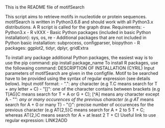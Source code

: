 This is the README file of motifSearch

This script aims to retrieve motifs in nucleotide or protein sequences.
motifSearch is written in Python3.6.8 and should work with all Python3.x distributions. A R script is called for the graph draw.
Requirements:
    - Python3.x
    - R vXXX
    - Basic Python packages (included in basic Python installation): sys, os, re
    - Additional packages that are not included in Python basic installation: subprocess, configparser, biopython
    - R packages: ggplot2, tidyr, dplyr, gridExtra

To install any package additional Python packages, the easiest way is to use the pip command: pip install package_name
To install R packages, use the followaing command: DESCRIPTION OF INSTALLATION (CYRIL)
Input parameters of motifSearch are given in the configfile.
Motif to be searched have to be provided using the syntax of regular expression (see details below).
Input motif format:
    - ".": any character (e.g T.C means search for T + any letter + C)
    - "[]": one of the character contains between brackets (e.g T[AG]C means search for T + A or G + C); [^A] means any character except A
    - "*": any or many occurences of the previous character (e.g AT* means search for A + 0 or many T)
    - "{}": precise number of occurences for the previous character (e.g AT{2,5}C means search for A + 2 to 5 T + C; whereas AT{2,}C means search for A + at least 2 T + C)
Useful link to use regular expression: LINK2ADD

